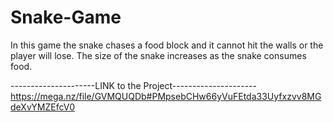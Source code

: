 # Snake-Game
In this game the snake chases a food block and it cannot hit the walls or the player will lose. The size of the snake increases as the snake consumes food.


---------------------LINK to the Project---------------------
https://mega.nz/file/GVMQUQDb#PMpsebCHw66yVuFEtda33Uyfxzvv8MGdeXvYMZEfcV0

